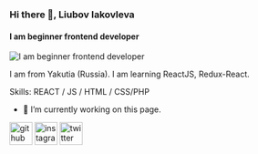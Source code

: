 ### Hi there 👋, Liubov Iakovleva
#### I am beginner frontend developer
![I am beginner frontend developer](https://disk.yandex.ru/i/DmoyKt-tGJCbcg)

I am from Yakutia (Russia). I am learning ReactJS, Redux-React.  

Skills: REACT / JS / HTML / CSS/PHP

- 🔭 I’m currently working on this page. 


[<img src='https://cdn.jsdelivr.net/npm/simple-icons@3.0.1/icons/github.svg' alt='github' height='40'>](https://github.com/Liubov5)  [<img src='https://cdn.jsdelivr.net/npm/simple-icons@3.0.1/icons/instagram.svg' alt='instagram' height='40'>](https://www.instagram.com/liubov.yalll7/)  [<img src='https://cdn.jsdelivr.net/npm/simple-icons@3.0.1/icons/twitter.svg' alt='twitter' height='40'>](https://twitter.com/love_yalll5)  

